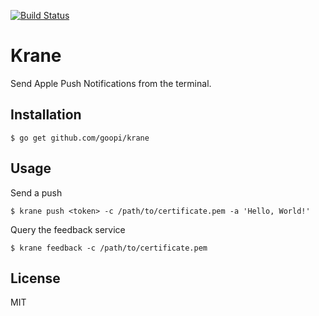[![Build Status](https://semaphoreci.com/api/v1/projects/f0082f15-bb7d-43ad-b047-e035a72bd2e2/621619/badge.svg)](https://semaphoreci.com/goopi/krane)

# Krane

Send Apple Push Notifications from the terminal.

## Installation

```
$ go get github.com/goopi/krane
```

## Usage

Send a push

```
$ krane push <token> -c /path/to/certificate.pem -a 'Hello, World!'
```

Query the feedback service

```
$ krane feedback -c /path/to/certificate.pem
```

## License

MIT
